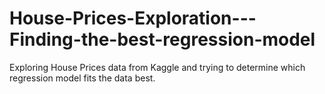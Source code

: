 # House-Prices-Exploration---Finding-the-best-regression-model
Exploring House Prices data from Kaggle and trying to determine which regression model fits the data best.
